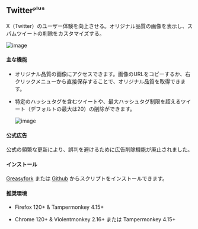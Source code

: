 ## Twitterᴾˡᵘˢ

X（Twitter）のユーザー体験を向上させる。オリジナル品質の画像を表示し、スパムツイートの削除をカスタマイズする。

![image](https://i.imgur.com/O4HucPC.jpg)

#### 主な機能

* オリジナル品質の画像にアクセスできます。画像のURLをコピーするか、右クリックメニューから直接保存することで、オリジナル品質を取得できます。

* 特定のハッシュタグを含むツイートや、最大ハッシュタグ制限を超えるツイート（デフォルトの最大は20）の削除ができます。

  ![image](https://i.imgur.com/hYsNBm0.png)

#### 公式広告

公式の頻繁な更新により、誤判を避けるために広告削除機能が廃止されました。

#### インストール

[Greasyfork](https://greasyfork.org/ja/scripts/387969) または [Github](https://github.com/Pixmi/twitter-plus) からスクリプトをインストールできます。

#### 推奨環境

* Firefox 120+ & Tampermonkey 4.15+

* Chrome 120+ & Violentmonkey 2.16+ または Tampermonkey 4.15+